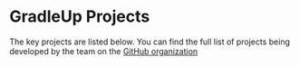 # GradleUp Projects

The key projects are listed below.
You can find the full list of projects being developed by the team
on the [GitHub organization](https://github.com/GradleUp)

